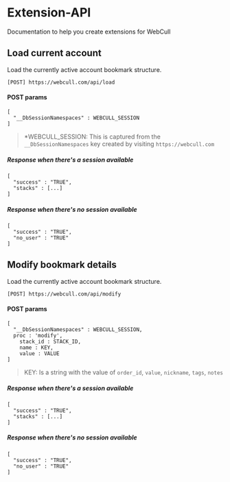 # Extension-API
Documentation to help you create extensions for WebCull

## Load current account
Load the currently active account bookmark structure.
```
[POST] https://webcull.com/api/load
```
#### POST params
```
[
  "__DbSessionNamespaces" : WEBCULL_SESSION
]
```
> *WEBCULL_SESSION: This is captured from the `__DbSessionNamespaces` key created by visiting `https://webcull.com`

##### Response when there's a session available
```
[
  "success" : "TRUE",
  "stacks" : [...]
]
```

##### Response when there's no session available
```
[
  "success" : "TRUE",
  "no_user" : "TRUE"
]
```

## Modify bookmark details
Load the currently active account bookmark structure.
```
[POST] https://webcull.com/api/modify
```
#### POST params
```
[
  "__DbSessionNamespaces" : WEBCULL_SESSION,
  proc : 'modify',
	stack_id : STACK_ID,
	name : KEY,
	value : VALUE
]
```
> KEY: Is a string with the value of `order_id`, `value`, `nickname`, `tags`, `notes`

##### Response when there's a session available
```
[
  "success" : "TRUE",
  "stacks" : [...]
]
```

##### Response when there's no session available
```
[
  "success" : "TRUE",
  "no_user" : "TRUE"
]
```
